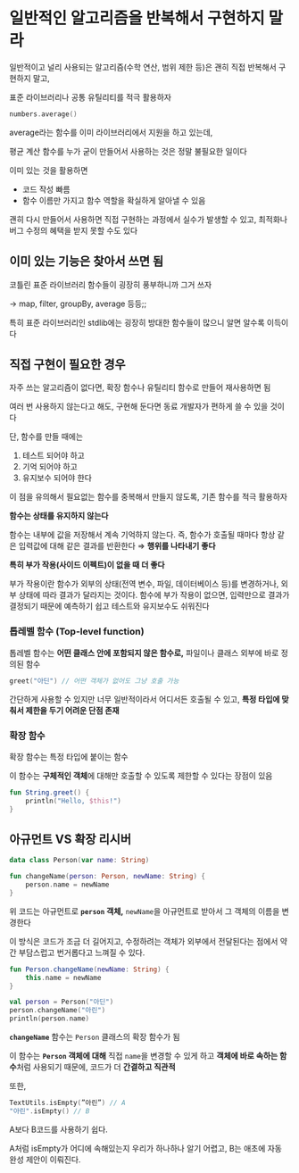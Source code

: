 # 일반적인 알고리즘을 반복해서 구현하지 말라

일반적이고 널리 사용되는 알고리즘(수학 연산, 범위 제한 등)은 괜히 직접 반복해서 구현하지 말고,

표준 라이브러리나 공통 유틸리티를 적극 활용하자

```kotlin
numbers.average()
```

average라는 함수를 이미 라이브러리에서 지원을 하고 있는데,

평균 계산 함수를 누가 굳이 만들어서 사용하는 것은 정말 불필요한 일이다

이미 있는 것을 활용하면

- 코드 작성 빠름
- 함수 이름만 가지고 함수 역할을 확실하게 알아낼 수 있음

괜히 다시 만들어서 사용하면 직접 구현하는 과정에서 실수가 발생할 수 있고, 최적화나 버그 수정의 혜택을 받지 못할 수도 있다

## 이미 있는 기능은 찾아서 쓰면 됨

코틀린 표준 라이브러리 함수들이 굉장히 풍부하니까 그거 쓰자

→ map, filter, groupBy, average 등등;;

특히 표준 라이브러리인 stdlib에는 굉장히 방대한 함수들이 많으니 알면 알수록 이득이다

## **직접 구현이 필요한 경우**

자주 쓰는 알고리즘이 없다면, 확장 함수나 유틸리티 함수로 만들어 재사용하면 됨

여러 번 사용하지 않는다고 해도, 구현해 둔다면 동료 개발자가 편하게 쓸 수 있을 것이다

단, 함수를 만들 때에는

1. 테스트 되어야 하고
2. 기억 되어야 하고
3. 유지보수 되어야 한다

이 점을 유의해서 필요없는 함수를 중복해서 만들지 않도록, 기존 함수를 적극 활용하자

**함수는 상태를 유지하지 않는다**

함수는 내부에 값을 저장해서 계속 기억하지 않는다.
즉, 함수가 호출될 때마다 항상 같은 입력값에 대해 같은 결과를 반환한다 ⇒  **행위를 나타내기 좋다**

**특히 부가 작용(사이드 이펙트)이 없을 때 더 좋다**

부가 작용이란 함수가 외부의 상태(전역 변수, 파일, 데이터베이스 등)를 변경하거나, 외부 상태에 따라 결과가 달라지는 것이다. 함수에 부가 작용이 없으면, 입력만으로 결과가 결정되기 때문에 예측하기 쉽고 테스트와 유지보수도 쉬워진다

### **톱레벨 함수 (Top-level function)**

톱레벨 함수는 **어떤 클래스 안에 포함되지 않은 함수로,** 파일이나 클래스 외부에 바로 정의된 함수

```kotlin
greet("아딘") // 어떤 객체가 없어도 그냥 호출 가능
```

간단하게 사용할 수 있지만 너무 일반적이라서 어디서든 호출될 수 있고, **특정 타입에 맞춰서 제한을 두기 어려운 단점 존재**

### 확장 함수

확장 함수는 특정 타입에 붙이는 함수

이 함수는 **구체적인 객체**에 대해만 호출할 수 있도록 제한할 수 있다는 장점이 있음

```kotlin
fun String.greet() {
    println("Hello, $this!")
}
```

## 아규먼트 VS 확장 리시버

```kotlin
data class Person(var name: String)

fun changeName(person: Person, newName: String) {
    person.name = newName
}
```

위 코드는 아규먼트로 **`person` 객체,** `newName`을 아규먼트로 받아서 그 객체의 이름을 변경한다

이 방식은 코드가 조금 더 길어지고, 수정하려는 객체가 외부에서 전달된다는 점에서 약간 부담스럽고 번거롭다고 느껴질 수 있다.

```kotlin
fun Person.changeName(newName: String) {
    this.name = newName
}

val person = Person("아딘")
person.changeName("아린")
println(person.name) 

```

**`changeName`** 함수는 `Person` 클래스의 확장 함수가 됨

이 함수는 **`Person` 객체에 대해** 직접 `name`을 변경할 수 있게 하고 **객체에 바로 속하는 함수**처럼 사용되기 때문에, 코드가 더 **간결하고 직관적**

또한,

```kotlin
TextUtils.isEmpty(”아린”) // A
"아린".isEmpty() // B
```

A보다 B코드를 사용하기 쉽다.

A처럼 isEmpty가 어디에 속해있는지 우리가 하나하나 알기 어렵고, B는 애초에 자동 완성 제안이 이뤄진다.